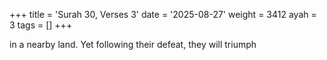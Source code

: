 +++
title = 'Surah 30, Verses 3'
date = '2025-08-27'
weight = 3412
ayah = 3
tags = []
+++

in a nearby land. Yet following their defeat, they will triumph
